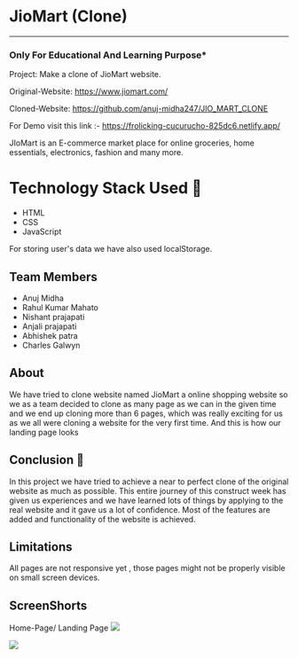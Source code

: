 
# JioMart (Clone)
-----
### Only For Educational And Learning Purpose*
Project: Make a clone of JioMart website.

Original-Website: https://www.jiomart.com/

Cloned-Website: https://github.com/anuj-midha247/JIO_MART_CLONE

For Demo visit this link :- https://frolicking-cucurucho-825dc6.netlify.app/

JIoMart is an E-commerce market place for online groceries, home essentials, electronics, fashion and many more.

# Technology Stack Used 🌟
* HTML
* CSS
* JavaScript

For storing user's data we have  also used localStorage.


## Team Members

- Anuj Midha
- Rahul Kumar Mahato
- Nishant prajapati
- Anjali prajapati
- Abhishek patra
- Charles Galwyn


## About

We have tried to clone website named JioMart a online shopping website so we as a team decided to clone as many page as we can in the given time and we end up cloning more than 6 pages, which was really exciting for us as we all were cloning a website for the very first time. And this is how our landing page looks





## Conclusion 📑
In this project we have   tried to achieve a near to perfect clone of the original website as much as possible. This entire journey of this construct week has given us experiences and we have learned lots of things by applying to the real website and it gave us a lot of confidence. Most of the features are added and functionality of the website is achieved.

## Limitations
All pages are not responsive yet , those pages  might not be properly visible on small screen devices.

## ScreenShorts 

Home-Page/ Landing Page
<a href='https://www.linkpicture.com/view.php?img=LPic631b64935346f1439405493'><img src='https://www.linkpicture.com/q/Screenshot-393_2.png' type='image'></a>

<a href='https://www.linkpicture.com/view.php?img=LPic631b64935346f1439405493'><img src='https://www.linkpicture.com/q/Screenshot-394_2.png' type='image'></a>
 
 

